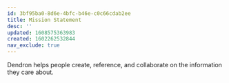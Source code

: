 ```yaml
---
id: 3bf95ba0-8d6e-4bfc-b46e-c0c66cdab2ee
title: Mission Statement
desc: ''
updated: 1608575363983
created: 1602262532844
nav_exclude: true
---
```

Dendron helps people create, reference, and collaborate on the information they care about. 

